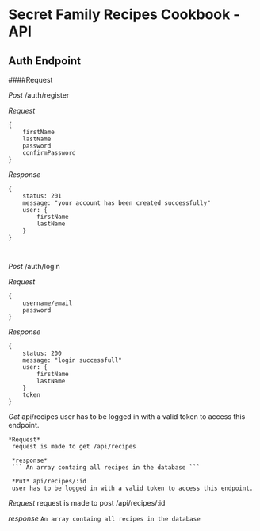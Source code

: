 # Secret Family Recipes Cookbook - API

## Auth Endpoint

####Request

_Post_ /auth/register

_Request_

```
{
    firstName
    lastName
    password
    confirmPassword
}
```

_Response_

```
{    
    status: 201
    message: "your account has been created successfully"
    user: {
        firstName
        lastName
    }
}



```

_Post_ /auth/login

_Request_
```
{
    username/email
    password
}
```
_Response_

```
{
    status: 200
    message: "login successfull"
    user: {
        firstName
        lastName
    }
    token
}
```

*Get* api/recipes
 user has to be logged in with a valid token to access this endpoint. 

```
*Request*
 request is made to get /api/recipes

 *response*
 ``` An array containg all recipes in the database ```

 *Put* api/recipes/:id
 user has to be logged in with a valid token to access this endpoint. 

```
*Request*
 request is made to post /api/recipes/:id

 *response*
 ``` An array containg all recipes in the database ```

 